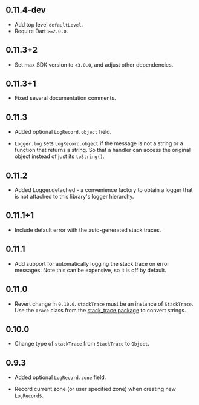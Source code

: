 ## 0.11.4-dev

* Add top level `defaultLevel`.
* Require Dart `>=2.0.0`.

## 0.11.3+2

* Set max SDK version to `<3.0.0`, and adjust other dependencies.

## 0.11.3+1

* Fixed several documentation comments.

## 0.11.3

* Added optional `LogRecord.object` field.

* `Logger.log` sets `LogRecord.object` if the message is not a string or a
  function that returns a string. So that a handler can access the original
  object instead of just its `toString()`.

## 0.11.2

* Added Logger.detached - a convenience factory to obtain a logger that is not
  attached to this library's logger hierarchy.

## 0.11.1+1

* Include default error with the auto-generated stack traces.

## 0.11.1

* Add support for automatically logging the stack trace on error messages. Note
  this can be expensive, so it is off by default.

## 0.11.0

* Revert change in `0.10.0`. `stackTrace` must be an instance of `StackTrace`.
  Use the `Trace` class from the [stack_trace package][] to convert strings.

[stack_trace package]: https://pub.dev/packages/stack_trace

## 0.10.0

* Change type of `stackTrace` from `StackTrace` to `Object`.

## 0.9.3

* Added optional `LogRecord.zone` field.

* Record current zone (or user specified zone) when creating new `LogRecord`s.
